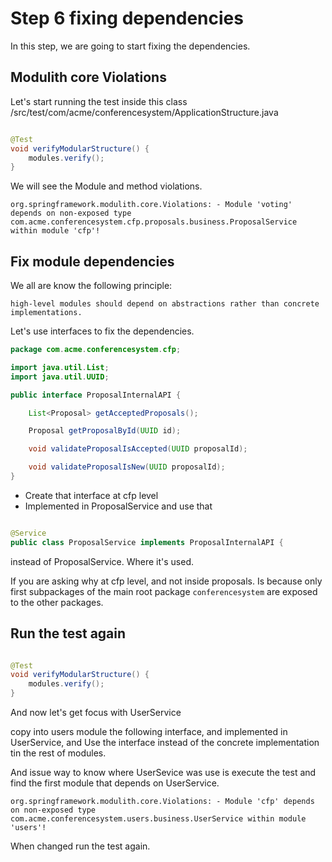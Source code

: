 # Step 6 fixing dependencies

In this step, we are going to start fixing the dependencies.

## Modulith core Violations

Let's start running the test inside this class
/src/test/com/acme/conferencesystem/ApplicationStructure.java

```java

@Test
void verifyModularStructure() {
    modules.verify();
}
```

We will see the Module and method violations.

```text
org.springframework.modulith.core.Violations: - Module 'voting' depends on non-exposed type com.acme.conferencesystem.cfp.proposals.business.ProposalService within module 'cfp'!
```

## Fix module dependencies

We all are know the following principle:

```text
high-level modules should depend on abstractions rather than concrete
implementations.
```

Let's use interfaces to fix the dependencies.

```java
package com.acme.conferencesystem.cfp;

import java.util.List;
import java.util.UUID;

public interface ProposalInternalAPI {

    List<Proposal> getAcceptedProposals();

    Proposal getProposalById(UUID id);

    void validateProposalIsAccepted(UUID proposalId);

    void validateProposalIsNew(UUID proposalId);
}

```

- Create that interface at cfp level
- Implemented in ProposalService and use that

```java

@Service
public class ProposalService implements ProposalInternalAPI {
```

instead of ProposalService.
Where it's used.

If you are asking why at cfp level, and not inside proposals.
Is because
only first subpackages of the main root package `conferencesystem` are
exposed to the other packages.

## Run the test again

```java

@Test
void verifyModularStructure() {
    modules.verify();
}
```

And now let's get focus with UserService

copy into users module the following interface, and implemented in
UserService, and Use the interface instead of the concrete implementation
tin the rest of modules.

And issue way to know where UserSevice was use is execute the test and find
the first module that depends on UserService.

```text
org.springframework.modulith.core.Violations: - Module 'cfp' depends on non-exposed type com.acme.conferencesystem.users.business.UserService within module 'users'!

```

When changed run the test again.
